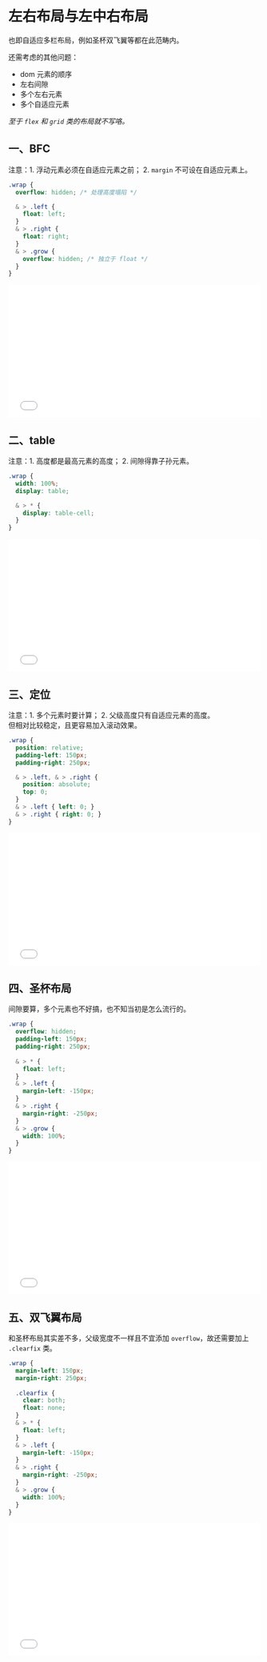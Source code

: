 # 左右布局与左中右布局

也即自适应多栏布局，例如圣杯双飞翼等都在此范畴内。  

还需考虑的其他问题：
* dom 元素的顺序
* 左右间隙
* 多个左右元素
* 多个自适应元素

*至于 `flex` 和 `grid` 类的布局就不写咯。*

## 一、BFC

注意：1. 浮动元素必须在自适应元素之前； 2. `margin` 不可设在自适应元素上。

```scss
.wrap {
  overflow: hidden; /* 处理高度塌陷 */

  & > .left {
    float: left;
  }
  & > .right {
    float: right;
  }
  & > .grow {
    overflow: hidden; /* 独立于 float */
  }
}
```
<iframe height="265" style="width: 100%;" scrolling="no" title="自适应布局 BFC" src="//codepen.io/foreverZ133/embed/wvwzvEj/?height=265&theme-id=0&default-tab=result" frameborder="no" allowtransparency="true" allowfullscreen="true">
  See the Pen <a href='https://codepen.io/foreverZ133/pen/wvwzvEj/'>自适应布局 BFC</a> by 张永恒
  (<a href='https://codepen.io/foreverZ133'>@foreverZ133</a>) on <a href='https://codepen.io'>CodePen</a>.
</iframe>

## 二、table

注意：1. 高度都是最高元素的高度； 2. 间隙得靠子孙元素。

```scss
.wrap {
  width: 100%;
  display: table;

  & > * {
    display: table-cell;
  }
}
```
<iframe height="265" style="width: 100%;" scrolling="no" title="自适应布局 table" src="//codepen.io/foreverZ133/embed/abombXv/?height=265&theme-id=0&default-tab=result" frameborder="no" allowtransparency="true" allowfullscreen="true">
  See the Pen <a href='https://codepen.io/foreverZ133/pen/abombXv/'>自适应布局 table</a> by 张永恒
  (<a href='https://codepen.io/foreverZ133'>@foreverZ133</a>) on <a href='https://codepen.io'>CodePen</a>.
</iframe>

## 三、定位

注意：1. 多个元素时要计算； 2. 父级高度只有自适应元素的高度。  
但相对比较稳定，且更容易加入滚动效果。

```scss
.wrap {
  position: relative;
  padding-left: 150px;
  padding-right: 250px;

  & > .left, & > .right {
    position: absolute;
    top: 0;
  }
  & > .left { left: 0; }
  & > .right { right: 0; }
}
```
<iframe height="265" style="width: 100%;" scrolling="no" title="自适应布局 定位" src="//codepen.io/foreverZ133/embed/OJLRPvq/?height=265&theme-id=0&default-tab=result" frameborder="no" allowtransparency="true" allowfullscreen="true">
  See the Pen <a href='https://codepen.io/foreverZ133/pen/OJLRPvq/'>自适应布局 定位</a> by 张永恒
  (<a href='https://codepen.io/foreverZ133'>@foreverZ133</a>) on <a href='https://codepen.io'>CodePen</a>.
</iframe>

## 四、圣杯布局

间隙要算，多个元素也不好搞，也不知当初是怎么流行的。

```scss
.wrap {
  overflow: hidden;
  padding-left: 150px;
  padding-right: 250px;
  
  & > * {
    float: left;
  }
  & > .left {
    margin-left: -150px;
  }
  & > .right {
    margin-right: -250px;
  }
  & > .grow {
    width: 100%;
  }
}
```
<iframe height="265" style="width: 100%;" scrolling="no" title="自适应布局 圣杯" src="//codepen.io/foreverZ133/embed/vYBXEaz/?height=265&theme-id=0&default-tab=result" frameborder="no" allowtransparency="true" allowfullscreen="true">
  See the Pen <a href='https://codepen.io/foreverZ133/pen/vYBXEaz/'>自适应布局 圣杯</a> by 张永恒
  (<a href='https://codepen.io/foreverZ133'>@foreverZ133</a>) on <a href='https://codepen.io'>CodePen</a>.
</iframe>

## 五、双飞翼布局

和圣杯布局其实差不多，父级宽度不一样且不宜添加 `overflow`，故还需要加上 `.clearfix` 类。

```scss
.wrap {
  margin-left: 150px;
  margin-right: 250px;
  
  .clearfix {
    clear: both;
    float: none;
  }
  & > * {
    float: left;
  }
  & > .left {
    margin-left: -150px;
  }
  & > .right {
    margin-right: -250px;
  }
  & > .grow {
    width: 100%;
  }
}
```
<iframe height="265" style="width: 100%;" scrolling="no" title="自适应布局 双飞翼" src="//codepen.io/foreverZ133/embed/YzKGawX/?height=265&theme-id=0&default-tab=result" frameborder="no" allowtransparency="true" allowfullscreen="true">
  See the Pen <a href='https://codepen.io/foreverZ133/pen/YzKGawX/'>自适应布局 双飞翼</a> by 张永恒
  (<a href='https://codepen.io/foreverZ133'>@foreverZ133</a>) on <a href='https://codepen.io'>CodePen</a>.
</iframe>